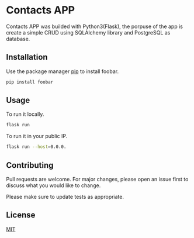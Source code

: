 # Contacts APP 

Contacts APP was builded with Python3(Flask), the porpuse of the app is create a simple CRUD using SQLAlchemy library and PostgreSQL as database.

## Installation

Use the package manager [pip](https://pip.pypa.io/en/stable/) to install foobar.

```bash
pip install foobar
```

## Usage

To run it locally.

```bash
flask run
```

To run it in your public IP.

```bash
flask run --host=0.0.0.
```

## Contributing
Pull requests are welcome. For major changes, please open an issue first to discuss what you would like to change.

Please make sure to update tests as appropriate.

## License
[MIT](https://choosealicense.com/licenses/mit/)